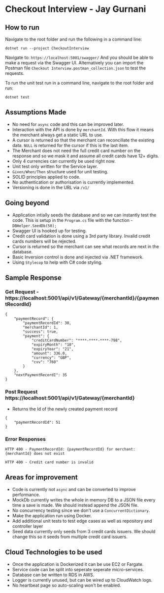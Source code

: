 ﻿# Checkout Interview - Jay Gurnani

## How to run

Navigate to the root folder and run the following in a command line:
```
dotnet run --project CheckoutInterview
```

Navigate to: `https://localhost:5001/swagger/`
And you should be able to make a request via the Swagger UI.
Alternatively you can import the Postman file `Checkout Interview.postman_collection.json` to test the requests.

To run the unit test run in a command line, navigate to the root folder and run:
```
dotnet test
```

## Assumptions Made
- No need for `async` code and this can be improved later.
- Interaction with the API is done by `merchantId`. With this flow it means the merchant always get a static URL to use.
- A cursor is returned so that the merchant can reconcillate the existing data. `NULL` is returned for the cursor if this is the last item.
- The Merchant does not need the full credit card number on the response and so we mask it and assume all credit cards have 12+ digits.
- Only 4 currencies can currently be used right now.
- Unit test only written for the Service layer.
- `Given/When/Then` structure used for unit testing.
- SOLID principles applied to code.
- No authentication or authorisation is currently implemented.
- Versioning is done in the URL via `/v1/`

## Going beyond
- Application intially seeds the database and so we can instantly test the code. This is setup in the `Program.cs` file with the function -           `DBHelper.SeedDb(50);` 
- Swagger UI is hooked up for testing.
- Credit card validation is done using a 3rd party library. Invalid credit cards numbers will be rejected.
- Cursor is returned so the merchant can see what records are next in the database.
- Basic Inversion control is done and injected via .NET framework.
- Using `Stylecop` to help with C# code styling.

## Sample Response
### Get Request - https://localhost:5001/api/v1/Gateway/{merchantId}/{paymentRecordId}
```
{
    "paymentRecord": {
        "paymentRecordId": 30,
        "merchantId": 1,
        "success": true,
        "payment": {
            "creditCardNumber": "****-****-****-798",
            "expiryMonth": "10",
            "expiryYear": "21",
            "amount": 336.0,
            "currency": "GBP",
            "cvv": "760"
        }
    },
    "nextPaymentRecordI": 35
}
```

### Post Request https://localhost:5001/api/v1/Gateway/{merchantId}
- Returns the Id of the newly created payment record
```
{
    "paymentRecordId": 51
}
```

### Error Responses
```
HTTP 400 - PaymentRecordId: {paymentRecordId} for merchant: {merchantId} does not exist

HTTP 400 - Credit card number is invalid
```

## Areas for improvement
- Code is currently not `async` and can be converted to improve performance.
- MockDb currently writes the whole in memory DB to a JSON file every time a save is made. We should instead append the JSON file.
- No concurrency testing since we don't use a `ConcurrentDictionary`. 
- Make the application run using Docker.
- Add additional unit tests to test edge cases as well as repository and controller layer
- Seed data currently only seeds from 3 credit cards issuers. We should change this so it seeds from multiple credit card issuers.

## Cloud Technologies to be used
- Once the application is Dockerized it can be use EC2 or Fargate.
- Service code can be split into seperate seperate micro-services.
- Database can be written to RDS in AWS.
- Logger is currently unused, but can be wired up to CloudWatch logs.
- No heartbeat page so auto-scaling won't be enabled.
